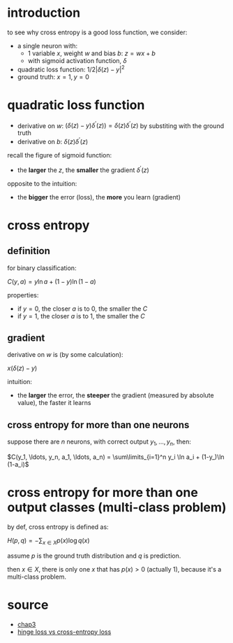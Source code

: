 # introduction

to see why cross entropy is a good loss function, we consider:

- a single neuron with:
  - 1 variable $`x`$, weight $`w`$ and bias $`b`$: $`z=wx+b`$
  - with sigmoid activation function, $`\delta`$
- quadratic loss function: $`1/2 |\delta(z) - y|^2`$
- ground truth: $`x=1, y=0`$

# quadratic loss function

- derivative on $`w`$: $`(\delta(z)-y)\delta^{'}(z))=\delta(z) \delta^{'}(z)`$ by substiting with the ground truth
- derivative on $`b`$: $`\delta(z) \delta^{'}(z)`$

recall the figure of sigmoid function:

- the **larger** the $`z`$, the **smaller** the gradient $`\delta^{'}(z)`$

opposite to the intuition:

- the **bigger** the error (loss), the **more** you learn (gradient)

# cross entropy

## definition

for binary classification: 

$`C(y, a) =y \ln a + (1-y)\ln (1-a)`$

properties:

- if $`y=0`$, the closer $`a`$ is to 0, the smaller the $`C`$
- if $`y=1`$, the closer $`a`$ is to 1, the smaller the $`C`$


## gradient

derivative on $`w`$ is (by some calculation):

$`x (\delta(z)-y)`$

intuition:

- the **larger** the error, the **steeper** the gradient (measured by absolute value), the faster it learns

## cross entropy for more than one neurons

suppose there are $`n`$ neurons, with correct output $`y_1, ..., y_n`$, then:

$`C(y_1, \ldots, y_n, a_1, \ldots, a_n) = \sum\limits_{i=1}^n y_i \ln a_i + (1-y_)\ln (1-a_i)`$

# cross entropy for more than one output classes (multi-class problem)

by def, cross entropy is defined as:

$`H(p, q) = -\sum_{x \in X} p(x) \log q(x)`$

assume $`p`$ is the ground truth distribution and $`q`$ is prediction. 

then $`x \in X`$, there is only one $`x`$ that has $`p(x)>0`$ (actually 1), because it's a multi-class problem. 



# source

- [chap3](http://neuralnetworksanddeeplearning.com/chap3.html)
- [hinge loss vs cross-entropy loss](http://cs231n.github.io/linear-classify/#svmvssoftmax)

